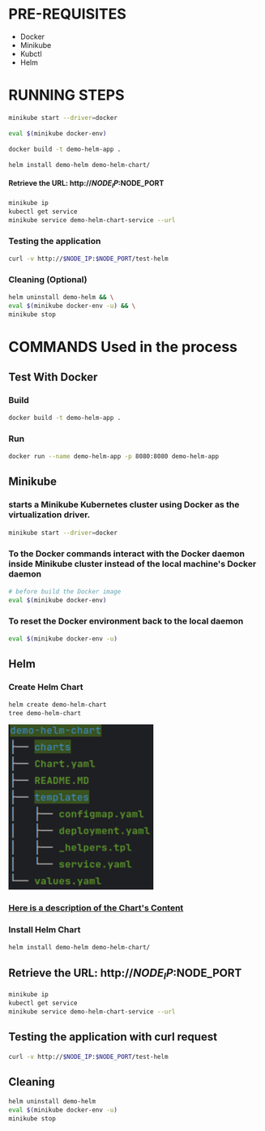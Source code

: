 # PRE-REQUISITES
* Docker
* Minikube
* Kubctl
* Helm

# RUNNING STEPS

```bash
minikube start --driver=docker
```

```bash
eval $(minikube docker-env)
```
```bash
docker build -t demo-helm-app .
```
```bash
helm install demo-helm demo-helm-chart/
```
#### Retrieve the URL: http://$NODE_IP:$NODE_PORT
```bash
minikube ip
kubectl get service
minikube service demo-helm-chart-service --url
```
### Testing the application 
```bash
curl -v http://$NODE_IP:$NODE_PORT/test-helm
```

### Cleaning (Optional)
```bash
helm uninstall demo-helm && \
eval $(minikube docker-env -u) && \
minikube stop
```

# COMMANDS Used in the process

## Test With Docker
### Build
```bash
docker build -t demo-helm-app .
```
### Run
```bash
docker run --name demo-helm-app -p 8080:8080 demo-helm-app
```

## Minikube
### starts a Minikube Kubernetes cluster using Docker as the virtualization driver.
```bash
minikube start --driver=docker
```

### To the Docker commands interact with the Docker daemon inside Minikube cluster instead of the local machine's Docker daemon 
```bash
# before build the Docker image
eval $(minikube docker-env)
```
### To reset the Docker environment back to the local daemon 
```bash
eval $(minikube docker-env -u)
```

## Helm
### Create Helm Chart
```bash
helm create demo-helm-chart
tree demo-helm-chart
```
![Tree](assets/tree.png)

### [Here is a description of the Chart's Content](demo-helm-chart/README.MD)

### Install Helm Chart
```bash
helm install demo-helm demo-helm-chart/
```

## Retrieve the URL: http://$NODE_IP:$NODE_PORT
```bash
minikube ip
kubectl get service
minikube service demo-helm-chart-service --url
```
## Testing the application with curl request 
```bash
curl -v http://$NODE_IP:$NODE_PORT/test-helm
```

## Cleaning
```bash
helm uninstall demo-helm
eval $(minikube docker-env -u)
minikube stop
```
